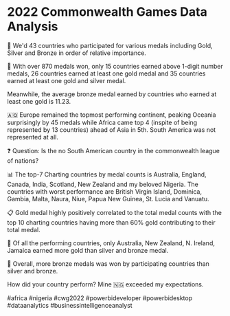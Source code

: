 # 2022 Commonwealth Games Data Analysis 


🏁 We'd 43 countries who participated for various medals including Gold, 
Silver and Bronze in order of relative importance.

🏅 With over 870 medals won, only 15 countries earned above 1-digit 
number medals, 26 countries earned at least one gold medal and 35 
countries earned at least one gold and silver medal.

Meanwhile, the average bronze medal earned by countries who earned at 
least one gold is 11.23.

🇦🇶 Europe remained the topmost performing continent, peaking Oceania 
surprisingly by 45 medals while Africa came top 4 (inspite of being 
represented by 13 countries) ahead of Asia in 5th. South America was 
not represented at all.

❓ Question: Is the no South American country in the commonwealth 
league of nations?

📊 The top-7 Charting countries by medal counts is Australia, England, 
Canada, India, Scotland, New Zealand and my beloved Nigeria. 
The countries with worst performance are British Virgin Island, Dominica, 
Gambia, Malta, Naura, Niue, Papua New Guinea, St. Lucia and Vanuatu.

📋 Gold medal highly positively correlated to the total medal counts 
with the top 10 charting countries having more than 60% gold contributing 
to their total medal.

📌 Of all the performing countries, only Australia, New Zealand, N. Ireland, 
Jamaica earned more gold than silver and bronze medal.

📌 Overall, more bronze medals was won by participating countries than silver 
and bronze.

How did your country perform?
Mine 🇳🇬 exceeded my expectations.


 #africa #nigeria #cwg2022 #powerbideveloper #powerbidesktop #dataanalytics #businessintelligenceanalyst 

